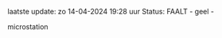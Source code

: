 laatste update: 
zo 14-04-2024 19:28   uur 
Status: FAALT - geel - 
<div class="service Y">microstation</div>